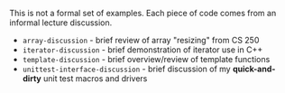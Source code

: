 This is not a formal set of examples. Each piece of code comes from an informal
lecture discussion. 

  - `array-discussion` - brief review of array "resizing" from CS 250
  - `iterator-discussion` - brief demonstration of iterator use in C++
  - `template-discussion` - brief overview/review of template functions  
  - `unittest-interface-discussion` - brief discussion of my
    **quick-and-dirty** unit test macros and drivers
